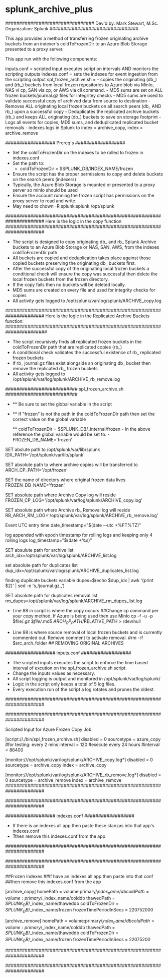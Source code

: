# splunk_archive_plus

################################
Dev'd by: Mark Stewart, M.Sc.
Organization: Splunk
################################

This app provides a method of transferring frozen originating archive buckets from an indexer's coldToFrozenDir to an Azure Blob Storage presented to a proxy server.

This app run with the following components:

inputs.conf = scripted input executes script on intervals AND monitors the scripting outputs
indexes.conf = sets the indexes for event ingestion from the scripting output
spl_frozen_archive.sh =
            - copies the originating (db_) and (rb_) buckets from local frozen repositories to Azure blob via MinIo, NAS vi cp, SAN via cp, or AWS via cli command.
            - MD5 sums are set on ALL frozen buckets/journal.gz files for integritey checks
            - MD5 sums are used to validate successful copy of archived data from source to destination
            - Removes ALL originating local frozen buckets on all search peers (db\_ AND rb\_) upon a successful copy
            - Deduplicates the replicated archive buckets (rb_) and keeps ALL originating (db_) buckets to save on storage footprint
            - Logs all events for copies, MD5 sums, and deduplicated replicated bucket removals
            - indexes logs in Splunk to index = archive_copy, index = archive_remove

##################
Prereq's
##################

- Set the coldToFrozenDir on the indexes to be rolled to frozen in indexes.conf
- Set the path to:
  - coldToFrozenDir = $SPLUNK_DB/INDEX_NAME/frozen
- Ensure the script has the proper permissions to copy and delete buckets on the search peers (indexers)
- Typically, the Azure Blob Storage is mounted or presented to a proxy server so minIo should be used
- Ensure the account running the frozen script has permissions on the proxy server
  to read and write.
- May need to chown -R splunk:splunk /opt/splunk

######################################################################
Here is the logic in the copy function
######################################################################

- The  script is designed to copy originating db\_ and rb\_ Splunk Archive buckets to an Azure Blob Storage
  or NAS, SAN, AWS, from the indexes coldToFrozenDir path
- All buckets are copied and deduplication takes place against those copied buckets preserving
  the originating db_ buckets first.
- After the successful copy of the originating local frozen buckets a conditional check will ensure the
  copy was successful then delete the local frozen buckets from the frozen directory.
- If the copy fails then no buckets will be deleted locally.
- MD5 sums are created on every file and used for integrity checks for copies
- All activity gets logged to /opt/splunk/var/log/splunk/ARCHIVE_copy.log

######################################################################
Here is the logic in the Replicated Archive Buckets function:
#######################################################################

- The script recursively finds all replicated frozen buckets in the coldToFrozenDir path
  that are replicated copies (rb_)
- A conditional check validates the successful existence of rb_ replicated frozen buckets
- if rb\_ journal.gz files exist alongside an originating db\_ bucket then remove the replicated rb\_ frozen buckets
- All activity gets logged to /opt/splunk/var/log/splunk/ARCHIVE_rb_remove.log

##########################
spl\_frozen\_archive.sh
##########################

- ** Be sure to set the global variable in the script
- ** If "frozen" is not the path in the coldToFrozenDir path then set
     the correct value on the global variable

     ** coldToFrozenDir = $SPLUNK_DB/_internal/frozen
     \- In the above reference the global variable would be set to:
              \- FROZEN_DB_NAME='frozen'

SET abslute path to /opt/splunk/var/lib/splunk
IDX_PATH='/opt/splunk/var/lib/splunk'

SET absolute path to where archive copies will be transferred to
ARCH_CP_PATH='/opt/frozen'

SET the name of directory where original frozen data lives
FROZEN_DB_NAME='frozen'

SET absolute path where Archive Copy log will reside
FROZEN_CP_LOG='/opt/splunk/var/log/splunk/ARCHIVE_copy.log'

SET absolute path where Archive rb\_ Removal log will reside
RB_ARCH_RM_LOG='/opt/splunk/var/log/splunk/ARCHIVE_rb_remove.log'

Event UTC entry time
date_timestamp="$(date --utc +%FT%TZ)"

log appended with epoch timestamp for rolling logs and keeping only 4 rolling logs
log_timestamp="$(date +%s)"

SET absulute path for archive list
arch_idx=/opt/splunk/var/log/splunk/ARCHIVE_list.log

set absolute path for duplicates list
dup_idx=/opt/splunk/var/log/splunk/ARCHIVE_duplicates_list.log

finding duplicate buckets variable
dupes=$(echo $dup_idx | awk '{print $2}' | sed -e 's,/journal.gz,,')

SET absolute path for duplicates removal list
rm_dupes=/opt/splunk/var/log/splunk/ARCHIVE_rm_dupes_list.log

- Line 88 in script is where the copy occurs
  ##Change cp command per your copy method. If Azure is being used then use MinIo
  cp -f -u -p $file/*.gz $file/*.md5 $ARCH_CP_PATH/$RELATIVE_PATH > /dev/null

- Line 98 is where source removal of local frozen buckets and is currently commented out. Remove comment to activate removal.
  #rm -rf $src_arch_folder  ## REMOVING ORIGINAL ARCHIVES

##################
inputs.conf
##################

- The scripted inputs executes the script to enforce the time based interval of excution on the spl_frozen_archive.sh script.
- Change the inputs values as necessary.
- All script logging is output and monitored in /opt/splunk/var/log/splunk/
- Logic in the script only keeps a total of 5 log files.
- Every execution run of the script a log rotates and prunes the oldest.

######################################################################

######################################################################

Scripted Input for Azure Frozen Copy Job

[script://./bin/spl_frozen_archive.sh]
disabled = 0
sourcetype = azure_copy
\#for testing: every 2 mins
interval = 120
\#execute every 24 hours
\#interval = 86400

[monitor:///opt/splunk/var/log/splunk/ARCHIVE_copy.log*]
disabled = 0
sourcetype = archive_copy
index = archive_copy

[monitor:///opt/splunk/var/log/splunk/ARCHIVE_rb_remove.log*]
disabled = 0
sourcetype = archive_remove
index = archive_remove
######################################################################

######################################################################

##################
indexes.conf
##################

- If there is an indexes all app then paste these stanzas into that app's indexes.conf
- Tthen remove this indexes.conf from the app

######################################################################

######################################################################

\##Frozen Indexes
\##If have an indexes all app then paste into that conf
\##then remove this indexes.conf from the app

[archive_copy]
homePath = volume:primary/$_index_name/db
coldPath = volume:primary/$_index_name/colddb
thawedPath = $SPLUNK_DB/$_index_name/thaweddb
coldToFrozenDir = $SPLUNK_DB/$_index_name/frozen
frozenTimePeriodInSecs = 220752000

[archive_remove]
homePath = volume:primary/$_index_name/db
coldPath = volume:primary/$_index_name/colddb
thawedPath = $SPLUNK_DB/$_index_name/thaweddb
coldToFrozenDir = $SPLUNK_DB/$_index_name/frozen
frozenTimePeriodInSecs = 22075200

######################################################################

######################################################################
